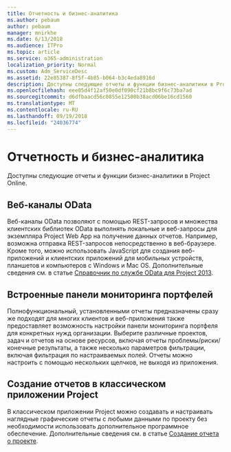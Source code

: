 ```yaml
---
title: Отчетность и бизнес-аналитика
ms.author: pebaum
author: pebaum
manager: mnirkhe
ms.date: 6/13/2018
ms.audience: ITPro
ms.topic: article
ms.service: o365-administration
localization_priority: Normal
ms.custom: Adm_ServiceDesc
ms.assetid: 22e85387-8f5f-4b85-b064-b3c4eda8916d
description: Доступны следующие отчеты и функции бизнес-аналитики в Project Online.
ms.openlocfilehash: eee05d4f12af50e0df090cf21b8bc9f6c73ba7ad
ms.sourcegitcommit: d6dfbaacd56c0855e12500b38acd06be16cd1560
ms.translationtype: MT
ms.contentlocale: ru-RU
ms.lasthandoff: 09/19/2018
ms.locfileid: "24036774"
---
```

# <a name="reporting-and-business-intelligence"></a>Отчетность и бизнес-аналитика

Доступны следующие отчеты и функции бизнес-аналитики в Project Online.
  
## <a name="odata-feeds"></a>Веб-каналы OData
<a name="bkmk_ODataFeeds"> </a>

Веб-каналы OData позволяют с помощью REST-запросов и множества клиентских библиотек OData выполнять локальные и веб-запросы для экземпляра Project Web App на получение данных отчетов. Например, возможна отправка REST-запросов непосредственно в веб-браузере. Кроме того, можно использовать JavaScript для создания веб-приложений и клиентских приложений для мобильных устройств, планшетов и компьютеров с Windows и Mac OS. Дополнительные сведения см. в статье [Справочник по службе OData для Project 2013](http://go.microsoft.com/fwlink/?LinkID=823655&amp;clcid=0x409).
  
## <a name="out-of-the-box-portfolio-dashboards"></a>Встроенные панели мониторинга портфелей
<a name="bkmk_OutOfTheBoxPortfolioDashboards"> </a>

Полнофункциональный, установленными отчеты предназначены сразу же подходят для многих клиентов и веб-приложения также предоставляет возможность настройки панели мониторинга портфеля для конкретных нужд организации. Выберите различные проектов, задач и отчетов на основе ресурсов, включая отчеты проблемы/риски/конечные результаты, а также несколько параметров фильтрации, включая фильтрация по настраиваемых полей. Отчеты можно настроить с помощью нескольких щелчков, не выходя из приложения. 
  
## <a name="project-desktop-reporting"></a>Создание отчетов в классическом приложении Project
<a name="bkmk_ProjectDesktopReporting"> </a>

В классическом приложении Project можно создавать и настраивать наглядные графические отчеты с любыми данными по проекту без необходимости использовать дополнительное программное обеспечение. Дополнительные сведения см. в статье [Создание отчета о проекте](http://go.microsoft.com/fwlink/?LinkID=823657&amp;clcid=0x409).
  

